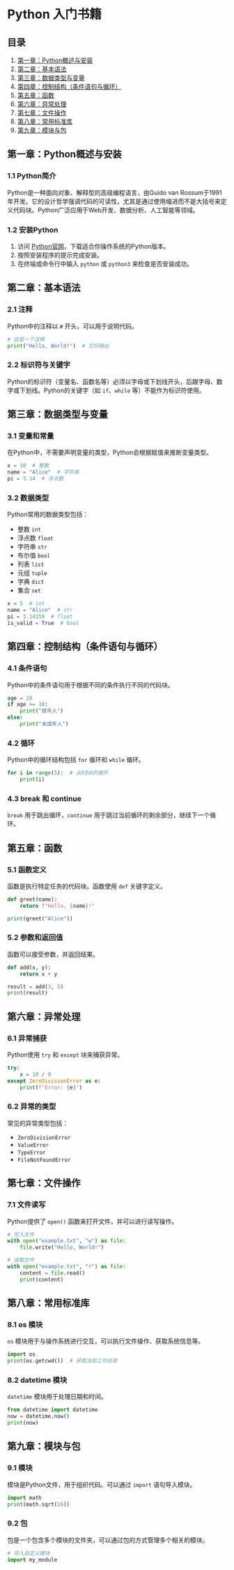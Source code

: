 
# Python 入门书籍

## 目录

1. [第一章：Python概述与安装](#第一章python概述与安装)
2. [第二章：基本语法](#第二章基本语法)
3. [第三章：数据类型与变量](#第三章数据类型与变量)
4. [第四章：控制结构（条件语句与循环）](#第四章控制结构条件语句与循环)
5. [第五章：函数](#第五章函数)
6. [第六章：异常处理](#第六章异常处理)
7. [第七章：文件操作](#第七章文件操作)
8. [第八章：常用标准库](#第八章常用标准库)
9. [第九章：模块与包](#第九章模块与包)

## 第一章：Python概述与安装

### 1.1 Python简介

Python是一种面向对象、解释型的高级编程语言，由Guido van Rossum于1991年开发。它的设计哲学强调代码的可读性，尤其是通过使用缩进而不是大括号来定义代码块。Python广泛应用于Web开发、数据分析、人工智能等领域。

### 1.2 安装Python

1. 访问 [Python官网](https://www.python.org/downloads/)，下载适合你操作系统的Python版本。
2. 按照安装程序的提示完成安装。
3. 在终端或命令行中输入 `python` 或 `python3` 来检查是否安装成功。

## 第二章：基本语法

### 2.1 注释

Python中的注释以 `#` 开头，可以用于说明代码。

```python
# 这是一个注释
print("Hello, World!")  # 打印输出
```

### 2.2 标识符与关键字

Python的标识符（变量名、函数名等）必须以字母或下划线开头，后跟字母、数字或下划线。Python的关键字（如 `if`、`while` 等）不能作为标识符使用。

## 第三章：数据类型与变量

### 3.1 变量和常量

在Python中，不需要声明变量的类型，Python会根据赋值来推断变量类型。

```python
x = 10  # 整数
name = "Alice"  # 字符串
pi = 3.14  # 浮点数
```

### 3.2 数据类型

Python常用的数据类型包括：

- 整数 `int`
- 浮点数 `float`
- 字符串 `str`
- 布尔值 `bool`
- 列表 `list`
- 元组 `tuple`
- 字典 `dict`
- 集合 `set`

```python
x = 5  # int
name = "Alice"  # str
pi = 3.14159  # float
is_valid = True  # bool
```

## 第四章：控制结构（条件语句与循环）

### 4.1 条件语句

Python中的条件语句用于根据不同的条件执行不同的代码块。

```python
age = 20
if age >= 18:
    print("成年人")
else:
    print("未成年人")
```

### 4.2 循环

Python中的循环结构包括 `for` 循环和 `while` 循环。

```python
for i in range(5):  # 从0到4的循环
    print(i)
```

### 4.3 break 和 continue

`break` 用于跳出循环，`continue` 用于跳过当前循环的剩余部分，继续下一个循环。

## 第五章：函数

### 5.1 函数定义

函数是执行特定任务的代码块。函数使用 `def` 关键字定义。

```python
def greet(name):
    return f"Hello, {name}!"

print(greet("Alice"))
```

### 5.2 参数和返回值

函数可以接受参数，并返回结果。

```python
def add(x, y):
    return x + y

result = add(3, 5)
print(result)
```

## 第六章：异常处理

### 6.1 异常捕获

Python使用 `try` 和 `except` 块来捕获异常。

```python
try:
    x = 10 / 0
except ZeroDivisionError as e:
    print(f"Error: {e}")
```

### 6.2 异常的类型

常见的异常类型包括：

- `ZeroDivisionError`
- `ValueError`
- `TypeError`
- `FileNotFoundError`

## 第七章：文件操作

### 7.1 文件读写

Python提供了 `open()` 函数来打开文件，并可以进行读写操作。

```python
# 写入文件
with open("example.txt", "w") as file:
    file.write("Hello, World!")

# 读取文件
with open("example.txt", "r") as file:
    content = file.read()
    print(content)
```

## 第八章：常用标准库

### 8.1 os 模块

`os` 模块用于与操作系统进行交互，可以执行文件操作、获取系统信息等。

```python
import os
print(os.getcwd())  # 获取当前工作目录
```

### 8.2 datetime 模块

`datetime` 模块用于处理日期和时间。

```python
from datetime import datetime
now = datetime.now()
print(now)
```

## 第九章：模块与包

### 9.1 模块

模块是Python文件，用于组织代码。可以通过 `import` 语句导入模块。

```python
import math
print(math.sqrt(16))
```

### 9.2 包

包是一个包含多个模块的文件夹，可以通过包的方式管理多个相关的模块。

```python
# 导入自定义模块
import my_module
```
